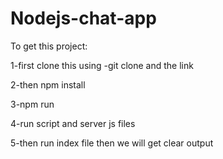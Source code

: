 # Nodejs-chat-app
To get this project:

1-first clone this using -git clone and the link

2-then npm install

3-npm run 

4-run script and server js files

5-then run index file then we will get clear output

